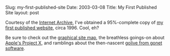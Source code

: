 Slug: my-first-published-site
Date: 2003-03-08
Title: My First Published Site
layout: post

Courtesy of the <a href="http://www.archive.org">Internet Archive</a>, I&#39;ve obtained a 95%-complete copy of <a href="http://redmonk.net/files/oldsites/steve-artlab-1996/">my first published website</a>, circa 1996. Cool, eh?

Be sure to check out the <a href="http://redmonk.net/files/oldsites/steve-artlab-1996/aerial/aerial.html">graphical site map</a>,  the breathless goings-on about <a href="http://redmonk.net/files/oldsites/steve-artlab-1996/tools/testing.html#projx">Apple&#39;s Project X</a>,  and ramblings about the then-nascent <a href="http://redmonk.net/files/oldsites/steve-artlab-1996/tools/testing.html#golive">golive from gonet software</a>.
